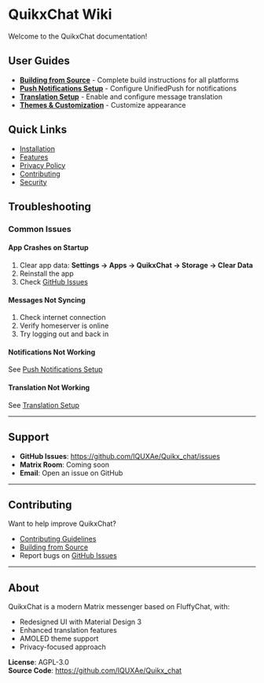 # QuikxChat Wiki

Welcome to the QuikxChat documentation!

## User Guides

- **[Building from Source](Building-from-Source.md)** - Complete build instructions for all platforms
- **[Push Notifications Setup](Push-Notifications.md)** - Configure UnifiedPush for notifications
- **[Translation Setup](Translation-Setup.md)** - Enable and configure message translation
- **[Themes & Customization](Themes-Customization.md)** - Customize appearance

## Quick Links

- [Installation](../README.md#installation)
- [Features](../README.md#key-features)
- [Privacy Policy](../PRIVACY.md)
- [Contributing](../CONTRIBUTING.md)
- [Security](../SECURITY.md)

## Troubleshooting

### Common Issues

#### App Crashes on Startup
1. Clear app data: **Settings → Apps → QuikxChat → Storage → Clear Data**
2. Reinstall the app
3. Check [GitHub Issues](https://github.com/IQUXAe/Quikx_chat/issues)

#### Messages Not Syncing
1. Check internet connection
2. Verify homeserver is online
3. Try logging out and back in

#### Notifications Not Working
See [Push Notifications Setup](Push-Notifications.md)

#### Translation Not Working
See [Translation Setup](Translation-Setup.md)

---

## Support

- **GitHub Issues**: https://github.com/IQUXAe/Quikx_chat/issues
- **Matrix Room**: Coming soon
- **Email**: Open an issue on GitHub

---

## Contributing

Want to help improve QuikxChat?

- [Contributing Guidelines](../CONTRIBUTING.md)
- [Building from Source](Building-from-Source.md)
- Report bugs on [GitHub Issues](https://github.com/IQUXAe/Quikx_chat/issues)

---

## About

QuikxChat is a modern Matrix messenger based on FluffyChat, with:
- Redesigned UI with Material Design 3
- Enhanced translation features
- AMOLED theme support
- Privacy-focused approach

**License**: AGPL-3.0  
**Source Code**: https://github.com/IQUXAe/Quikx_chat
